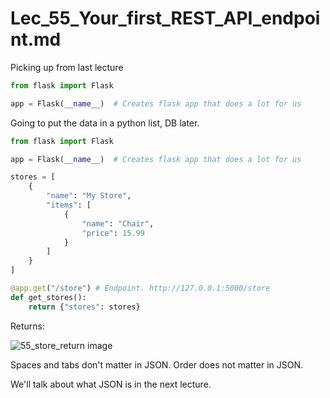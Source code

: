 # Lec_55_Your_first_REST_API_endpoint.md

Picking up from last lecture

```py
from flask import Flask

app = Flask(__name__)  # Creates flask app that does a lot for us
```

Going to put the data in a python list, DB later.

```py
from flask import Flask

app = Flask(__name__)  # Creates flask app that does a lot for us

stores = [
    {
        "name": "My Store",
        "items": [
            {
                "name": "Chair",
                "price": 15.99
            }
        ]
    }
]

@app.get("/store") # Endpoint. http://127.0.0.1:5000/store
def get_stores():
    return {"stores": stores}

```

Returns:

![55_store_return image](https://github.com/HarrisonWelch/REST-APIs-with-Flask-and-Python-in-2023-Notes/blob/master/Screenshots/55_store_return.png)

Spaces and tabs don't matter in JSON. Order does not matter in JSON. 

We'll talk about what JSON is in the next lecture.

